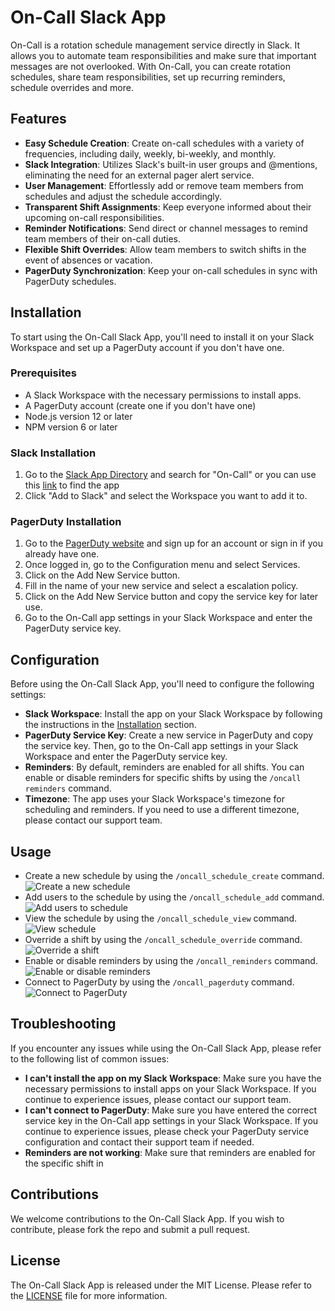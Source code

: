 # On-Call Slack App

On-Call is a rotation schedule management service directly in Slack. It allows you to automate team responsibilities and make sure that important messages are not overlooked. With On-Call, you can create rotation schedules, share team responsibilities, set up recurring reminders, schedule overrides and more.

## Features

- **Easy Schedule Creation**: Create on-call schedules with a variety of frequencies, including daily, weekly, bi-weekly, and monthly.
- **Slack Integration**: Utilizes Slack's built-in user groups and @mentions, eliminating the need for an external pager alert service.
- **User Management**: Effortlessly add or remove team members from schedules and adjust the schedule accordingly.
- **Transparent Shift Assignments**: Keep everyone informed about their upcoming on-call responsibilities.
- **Reminder Notifications**: Send direct or channel messages to remind team members of their on-call duties.
- **Flexible Shift Overrides**: Allow team members to switch shifts in the event of absences or vacation.
- **PagerDuty Synchronization**: Keep your on-call schedules in sync with PagerDuty schedules.

## Installation

To start using the On-Call Slack App, you'll need to install it on your Slack Workspace and set up a PagerDuty account if you don't have one.

### Prerequisites

- A Slack Workspace with the necessary permissions to install apps.
- A PagerDuty account (create one if you don't have one)
- Node.js version 12 or later
- NPM version 6 or later

### Slack Installation

1. Go to the [Slack App Directory](https://slack.com/apps) and search for "On-Call" or you can use this [link](https://slack.com/apps/AXXXXX-on-call) to find the app
2. Click "Add to Slack" and select the Workspace you want to add it to.

### PagerDuty Installation

1. Go to the [PagerDuty website](https://www.pagerduty.com/) and sign up for an account or sign in if you already have one.
2. Once logged in, go to the Configuration menu and select Services.
3. Click on the Add New Service button.
4. Fill in the name of your new service and select a escalation policy.
5. Click on the Add New Service button and copy the service key for later use.
6. Go to the On-Call app settings in your Slack Workspace and enter the PagerDuty service key.

## Configuration

Before using the On-Call Slack App, you'll need to configure the following settings:

- **Slack Workspace**: Install the app on your Slack Workspace by following the instructions in the [Installation](#installation) section.
- **PagerDuty Service Key**: Create a new service in PagerDuty and copy the service key. Then, go to the On-Call app settings in your Slack Workspace and enter the PagerDuty service key.
- **Reminders**: By default, reminders are enabled for all shifts. You can enable or disable reminders for specific shifts by using the `/oncall reminders` command.
- **Timezone**: The app uses your Slack Workspace's timezone for scheduling and reminders. If you need to use a different timezone, please contact our support team.

## Usage

- Create a new schedule by using the `/oncall_schedule_create` command.
  ![Create a new schedule](screenshots/create-schedule.png)
- Add users to the schedule by using the `/oncall_schedule_add` command.
  ![Add users to schedule](screenshots/add-users.gif)
- View the schedule by using the `/oncall_schedule_view` command.
  ![View schedule](screenshots/view-schedule.png)
- Override a shift by using the `/oncall_schedule_override` command.
  ![Override a shift](screenshots/override-shift.gif)
- Enable or disable reminders by using the `/oncall_reminders` command.
  ![Enable or disable reminders](screenshots/reminders.png)
- Connect to PagerDuty by using the `/oncall_pagerduty` command.
  ![Connect to PagerDuty](screenshots/pagerduty.png)

## Troubleshooting

If you encounter any issues while using the On-Call Slack App, please refer to the following list of common issues:

- **I can't install the app on my Slack Workspace**: Make sure you have the necessary permissions to install apps on your Slack Workspace. If you continue to experience issues, please contact our support team.
- **I can't connect to PagerDuty**: Make sure you have entered the correct service key in the On-Call app settings in your Slack Workspace. If you continue to experience issues, please check your PagerDuty service configuration and contact their support team if needed.
- **Reminders are not working**: Make sure that reminders are enabled for the specific shift in

## Contributions

We welcome contributions to the On-Call Slack App. If you wish to contribute, please fork the repo and submit a pull request.

## License

The On-Call Slack App is released under the MIT License. Please refer to the [LICENSE](LICENSE) file for more information.
